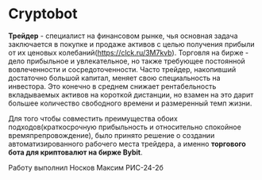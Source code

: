 # Cryptobot

**Трейдер** -  специалист на финансовом рынке, чья основная задача заключается в покупке и продаже активов с целью получения прибыли от их ценовых колебаний(https://clck.ru/3M7kvb). Торговля на бирже - дело прибыльное и увлекательное, но также требующее постоянной вовлеченности и сосредоточенности. Часто трейдер, накопивший достаточно большой капитал, меняет свою специальность на инвестора. Это конечно в среднем снижает рентабельность вкладываемых активов на короткой дистанции, но взамен на это дарит большее количество свободного времени и размеренный темп жизни.

Для того чтобы совместить преимущества обоих подходов(краткосрочную прибыльность и относительно спокойное времяпрепровождение), было принято решение о создании автоматизированного рабочего места трейдера, а именно **торгового бота для криптовалют на бирже Bybit**.

Работу выполнил Носков Максим РИС-24-2б
